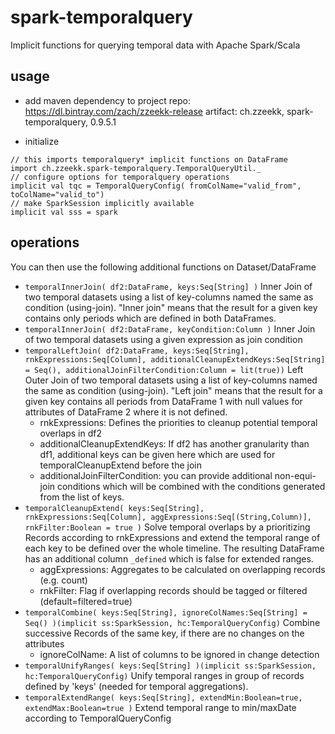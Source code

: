 # spark-temporalquery
Implicit functions for querying temporal data with Apache Spark/Scala

## usage

- add maven dependency to project
  repo: https://dl.bintray.com/zach/zzeekk-release
  artifact: ch.zzeekk, spark-temporalquery, 0.9.5.1

- initialize
```
// this imports temporalquery* implicit functions on DataFrame
import ch.zzeekk.spark-temporalquery.TemporalQueryUtil._
// configure options for temporalquery operations
implicit val tqc = TemporalQueryConfig( fromColName="valid_from", toColName="valid_to")
// make SparkSession implicitly available
implicit val sss = spark
```

## operations
You can then use the following additional functions on Dataset/DataFrame
- `temporalInnerJoin( df2:DataFrame, keys:Seq[String] )`
  Inner Join of two temporal datasets using a list of key-columns named the same as condition (using-join). "Inner join" means that the result for a given key contains only periods which are defined in both DataFrames.
- `temporalInnerJoin( df2:DataFrame, keyCondition:Column )`
  Inner Join of two temporal datasets using a given expression as join condition
- `temporalLeftJoin( df2:DataFrame, keys:Seq[String], rnkExpressions:Seq[Column], additionalCleanupExtendKeys:Seq[String] = Seq(), additionalJoinFilterCondition:Column = lit(true))`
  Left Outer Join of two temporal datasets using a list of key-columns named the same as condition (using-join). "Left join" means that the result for a given key contains all periods from DataFrame 1 with null values for attributes of DataFrame 2 where it is not defined.
  - rnkExpressions: Defines the priorities to cleanup potential temporal overlaps in df2
  - additionalCleanupExtendKeys: If df2 has another granularity than df1, additional keys can be given here which are used for temporalCleanupExtend before the join
  - additionalJoinFilterCondition: you can provide additional non-equi-join conditions which will be combined with the conditions generated from the list of keys.
- `temporalCleanupExtend( keys:Seq[String], rnkExpressions:Seq[Column], aggExpressions:Seq[(String,Column)], rnkFilter:Boolean = true )`
  Solve temporal overlaps by a prioritizing Records according to rnkExpressions and extend the temporal range of each key to be defined over the whole timeline. The resulting DataFrame has an additional column `_defined` which is false for extended ranges.
  - aggExpressions: Aggregates to be calculated on overlapping records (e.g. count)
  - rnkFilter: Flag if overlapping records should be tagged or filtered (default=filtered=true)
- `temporalCombine( keys:Seq[String], ignoreColNames:Seq[String] = Seq() )(implicit ss:SparkSession, hc:TemporalQueryConfig)`
  Combine successive Records of the same key, if there are no changes on the attributes
  - ignoreColName: A list of columns to be ignored in change detection
- `temporalUnifyRanges( keys:Seq[String] )(implicit ss:SparkSession, hc:TemporalQueryConfig)`
  Unify temporal ranges in group of records defined by 'keys' (needed for temporal aggregations).
- `temporalExtendRange( keys:Seq[String], extendMin:Boolean=true, extendMax:Boolean=true )`
  Extend temporal range to min/maxDate according to TemporalQueryConfig
